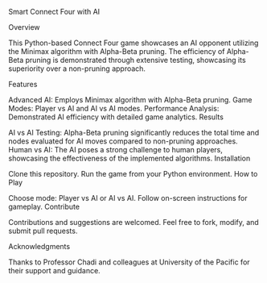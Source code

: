 Smart Connect Four with AI

Overview

This Python-based Connect Four game showcases an AI opponent utilizing the Minimax algorithm with Alpha-Beta pruning. The efficiency of Alpha-Beta pruning is demonstrated through extensive testing, showcasing its superiority over a non-pruning approach.

Features

Advanced AI: Employs Minimax algorithm with Alpha-Beta pruning.
Game Modes: Player vs AI and AI vs AI modes.
Performance Analysis: Demonstrated AI efficiency with detailed game analytics.
Results

AI vs AI Testing: Alpha-Beta pruning significantly reduces the total time and nodes evaluated for AI moves compared to non-pruning approaches.
Human vs AI: The AI poses a strong challenge to human players, showcasing the effectiveness of the implemented algorithms.
Installation

Clone this repository.
Run the game from your Python environment.
How to Play

Choose mode: Player vs AI or AI vs AI.
Follow on-screen instructions for gameplay.
Contribute

Contributions and suggestions are welcomed. Feel free to fork, modify, and submit pull requests.

Acknowledgments

Thanks to Professor Chadi and colleagues at University of the Pacific for their support and guidance.
